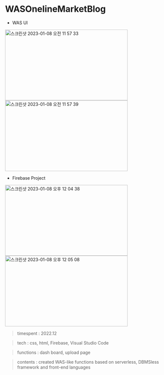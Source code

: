 # WASOnelineMarketBlog

- WAS UI

<img width="400" height="230" alt="스크린샷 2023-01-08 오전 11 57 33" src="https://user-images.githubusercontent.com/26247241/211179037-1a7d924b-fe6e-40f6-b6c6-248bfd2a72f1.png"> <img width="400" height="230" alt="스크린샷 2023-01-08 오전 11 57 39" src="https://user-images.githubusercontent.com/26247241/211179034-f89fe02b-9e22-460f-a076-f37787aab4b1.png">  


- Firebase Project

<img width="400" height="230" alt="스크린샷 2023-01-08 오후 12 04 38" src="https://user-images.githubusercontent.com/26247241/211178969-625e7977-e181-4124-9a71-9d2c72c91415.png">  <img width="400" height="230" alt="스크린샷 2023-01-08 오후 12 05 08" src="https://user-images.githubusercontent.com/26247241/211178971-1259e6d7-83ca-4cd4-8d7c-3bb3a544d2ed.png">


> timespent : 2022.12

> tech : css, html, Firebase, Visual Studio Code

> functions : dash board, upload page

> contents : created WAS-like functions based on serverless, DBMSless framework and front-end languages

